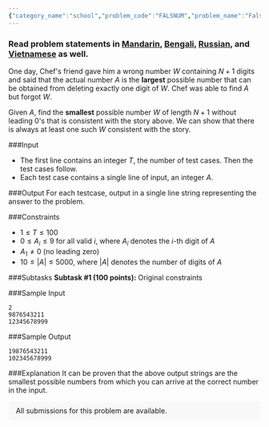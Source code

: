 ```yaml
---
{"category_name":"school","problem_code":"FALSNUM","problem_name":"False Number","problemComponents":{"constraints":"","constraintsState":false,"subtasks":"","subtasksState":false,"inputFormat":"","inputFormatState":false,"outputFormat":"","outputFormatState":false,"sampleTestCases":{"0":{"id":1,"input":"2\n9876543211\n12345678999","output":"19876543211\n102345678999","explanation":"It can be proven that the above output strings are the smallest possible numbers from which you can arrive at the correct number in the input.","isDeleted":false}}},"video_editorial_url":"https://youtu.be/3ljf3VqC0DI","languages_supported":{"0":"CPP14","1":"C","2":"JAVA","3":"PYTH 3.6","4":"CPP17","5":"PYTH","6":"PYP3","7":"CS2","8":"ADA","9":"PYPY","10":"TEXT","11":"PAS fpc","12":"NODEJS","13":"RUBY","14":"PHP","15":"GO","16":"HASK","17":"TCL","18":"PERL","19":"SCALA","20":"LUA","21":"kotlin","22":"BASH","23":"JS","24":"LISP sbcl","25":"rust","26":"PAS gpc","27":"BF","28":"CLOJ","29":"R","30":"D","31":"CAML","32":"FORT","33":"ASM","34":"swift","35":"FS","36":"WSPC","37":"LISP clisp","38":"SQL","39":"SCM guile","40":"PERL6","41":"ERL","42":"CLPS","43":"ICK","44":"NICE","45":"PRLG","46":"ICON","47":"COB","48":"SCM chicken","49":"PIKE","50":"SCM qobi","51":"ST","52":"SQLQ","53":"NEM"},"max_timelimit":0.5,"source_sizelimit":50000,"problem_author":"daanish_adm","problem_tester":"","date_added":"18-05-2021","tags":{"0":"cakewalk","1":"daanish_adm","2":"ltime97"},"problem_difficulty_level":"Cakewalk","best_tag":"","editorial_url":"https://discuss.codechef.com/problems/FALSNUM","time":{"view_start_date":1624727702,"submit_start_date":1624727702,"visible_start_date":1624727702,"end_date":1735669800},"is_direct_submittable":false,"problemDiscussURL":"https://discuss.codechef.com/search?q=FALSNUM","is_proctored":false,"visitedContests":{},"layout":"problem"}
---
```

### Read problem statements in [Mandarin](https://www.codechef.com/download/translated/LTIME97/mandarin/FALSNUM.pdf), [Bengali](https://www.codechef.com/download/translated/LTIME97/bengali/FALSNUM.pdf), [Russian](https://www.codechef.com/download/translated/LTIME97/russian/FALSNUM.pdf), and [Vietnamese](https://www.codechef.com/download/translated/LTIME97/vietnamese/FALSNUM.pdf) as well.

One day, Chef's friend gave him a wrong number $W$ containing $N + 1$ digits and said that the actual number $A$ is the **largest** possible number that can be obtained from deleting exactly one digit of $W$. Chef was able to find $A$ but forgot $W$. 

Given $A$, find the **smallest** possible number $W$ of length $N + 1$ without leading $0$'s that is consistent with the story above. We can show that there is always at least one such $W$ consistent with the story.

###Input

- The first line contains an integer $T$, the number of test cases. Then the test cases follow. 
- Each test case contains a single line of input, an integer $A$. 

###Output
For each testcase, output in a single line string representing the answer to the problem.

###Constraints 
- $1 \leq T \leq 100$
- $0 \leq A_i \leq 9$ for all valid $i$, where $A_i$ denotes the $i$-th digit of $A$
- $A_1 \neq 0$ (no leading zero)
- $10 \leq |A| \leq 5000$, where $|A|$ denotes the number of digits of $A$

###Subtasks
**Subtask #1 (100 points):** Original constraints

###Sample Input
```
2
9876543211
12345678999
```

###Sample Output
```
19876543211
102345678999
```

###Explanation
It can be proven that the above output strings are the smallest possible numbers from which you can arrive at the correct number in the input.
<aside style='background: #f8f8f8;padding: 10px 15px;'><div>All submissions for this problem are available.</div></aside>